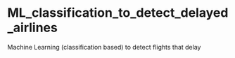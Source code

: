 # ML_classification_to_detect_delayed_airlines
Machine Learning (classification based) to detect flights that delay
